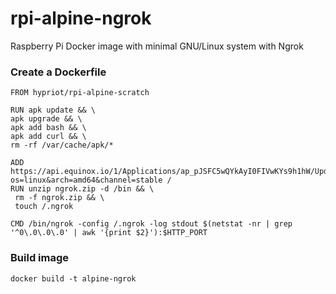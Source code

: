# rpi-alpine-ngrok
Raspberry Pi Docker image with minimal GNU/Linux system with Ngrok  

### Create a Dockerfile

```
FROM hypriot/rpi-alpine-scratch

RUN apk update && \
apk upgrade && \
apk add bash && \
apk add curl && \
rm -rf /var/cache/apk/*

ADD https://api.equinox.io/1/Applications/ap_pJSFC5wQYkAyI0FIVwKYs9h1hW/Updates/Asset/ngrok.zip?os=linux&arch=amd64&channel=stable /
RUN unzip ngrok.zip -d /bin && \
 rm -f ngrok.zip && \
 touch /.ngrok

CMD /bin/ngrok -config /.ngrok -log stdout $(netstat -nr | grep '^0\.0\.0\.0' | awk '{print $2}'):$HTTP_PORT
```

### Build image

`docker build -t alpine-ngrok`



